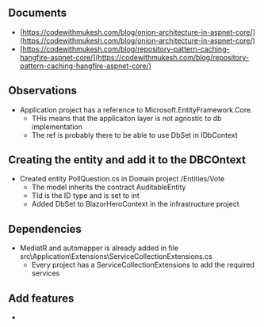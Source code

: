 
## Documents
- [https://codewithmukesh.com/blog/onion-architecture-in-aspnet-core/](https://codewithmukesh.com/blog/onion-architecture-in-aspnet-core/)
- [https://codewithmukesh.com/blog/repository-pattern-caching-hangfire-aspnet-core/](https://codewithmukesh.com/blog/repository-pattern-caching-hangfire-aspnet-core/)

## Observations
- Application project has a reference to Microsoft.EntityFramework.Core.
    - THis means that the applicaiton layer is not agnostic to db implementation
    - The ref is probably there to be able to use DbSet in IDbContext

## Creating the entity and add it to the DBCOntext
- Created entity PollQuestion.cs in Domain project /Entities/Vote
    - The model inherits the contract AuditableEntity
    - TId is the ID type and is set to int
    - Added DbSet<PollQuestion> to BlazorHeroContext in the infrastructure project

## Dependencies
- MediatR and automapper is already added in file src\Application\Extensions\ServiceCollectionExtensions.cs
    - Every project has a ServiceCollectionExtensions to add the required services


## Add features
- 